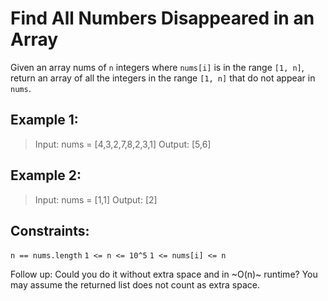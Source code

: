 # Find All Numbers Disappeared in an Array

Given an array nums of `n` integers where `nums[i]` is in the range `[1, n]`, return an array of all the integers in the range `[1, n]` that do not appear in `nums`.

## Example 1:

> Input: nums = [4,3,2,7,8,2,3,1]
> Output: [5,6]

## Example 2:

> Input: nums = [1,1]
> Output: [2]

## Constraints:

`n == nums.length`
`1 <= n <= 10^5`
`1 <= nums[i] <= n`

Follow up: Could you do it without extra space and in ~O(n)~ runtime? You may assume the returned list does not count as extra space.
